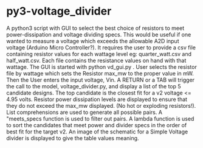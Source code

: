 # py3-voltage_divider
A python3 script with GUI to select the best choice of resistors to meet power-dissipation and voltage dividing specs. 
This would be useful if one wanted to measure a voltage which exceeds the allowable A2D input voltage (Arduino Micro Controller?).
It requires the user to provide a csv file containing resistor values for each wattage level eg: quarter_watt.csv and half_watt.csv. Each
file contains the resistance values on hand with that wattage.
The GUI is started with python vd_gui.py . User selects the resistor file by wattage which sets the Resistor max_mw to the proper value in mW.
Then the User enters the input voltage, Vin. A RETURN or a TAB will trigger the call to the model, voltage_divider.py, and display a list of the top
5 candidate designs. The top candidate is the closest fit for a v2 voltage <= 4.95 volts. Resistor power dissipation levels are displayed to ensure
that they do not exceed the max_mw displayed. (No hot or exploding resistors!). List comprehensions are used to generate all possible pairs. A "meets_specs
function is used to filter out pairs. A lambda function is used to sort the candidates that meet power and divider specs in the order of best fit for
the target v2.
An image of the schematic for a Simple Voltage divider is displayed to give the table values meaning.
